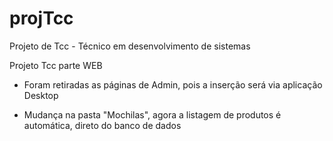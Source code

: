 # projTcc
Projeto de Tcc - Técnico em desenvolvimento de sistemas


Projeto Tcc parte WEB

- Foram retiradas as páginas de Admin, pois a inserção será via aplicação Desktop
+ Mudança na pasta "Mochilas", agora a listagem de produtos é automática, direto do banco de dados
